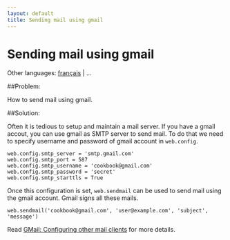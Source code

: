 ```yaml
---
layout: default
title: Sending mail using gmail
---
```


# Sending mail using gmail

Other languages: [français](/../cookbook/sendmail_using_gmail.fr) | ...

##Problem:

How to send mail using gmail.

##Solution:

Often it is tedious to setup and maintain a mail server. If you have a
gmail accout, you can use gmail as SMTP server to send mail. To do
that we need to specify username and password of gmail account in
`web.config`.

    web.config.smtp_server = 'smtp.gmail.com'
    web.config.smtp_port = 587
    web.config.smtp_username = 'cookbook@gmail.com'
    web.config.smtp_password = 'secret'
    web.config.smtp_starttls = True

Once this configuration is set, `web.sendmail` can be used to send
mail using the gmail account. Gmail signs all these mails.

    web.sendmail('cookbook@gmail.com', 'user@example.com', 'subject', 'message')

Read [GMail: Configuring other mail clients][1] for more details.

[1]: http://mail.google.com/support/bin/answer.py?hl=en&answer=13287
